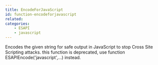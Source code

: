 ```yaml
---
title: EncodeForJavaScript
id: function-encodeforjavascript
related:
categories:
    - ESAPI
    - javascript
---
```


Encodes the given string for safe output in JavaScript to stop Cross Site Scripting attacks.
		this function is deprecated, use function ESAPIEncode('javascript',...) instead.